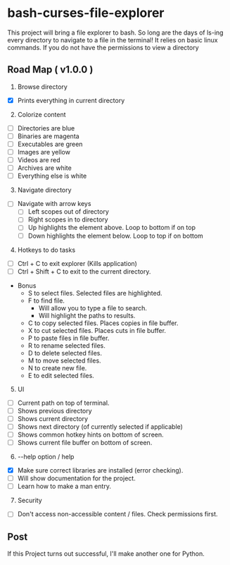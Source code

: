 # bash-curses-file-explorer
This project will bring a file explorer to bash. So long are the days of ls-ing every directory to navigate to a file in the terminal!
It relies on basic linux commands. If you do not have the permissions to view a directory 

## Road Map ( v1.0.0 )
1. Browse directory 
- [x] Prints everything in current directory

2. Colorize content
- [ ] Directories are blue
- [ ] Binaries are magenta
- [ ] Executables are green
- [ ] Images are yellow
- [ ] Videos are red
- [ ] Archives are white
- [ ] Everything else is white

3. Navigate directory
- [ ] Navigate with arrow keys
  - [ ] Left scopes out of directory
  - [ ] Right scopes in to directory
  - [ ] Up highlights the element above. Loop to bottom if on top
  - [ ] Down highlights the element below. Loop to top if on bottom

4. Hotkeys to do tasks
- [ ] Ctrl + C to exit explorer (Kills application)
- [ ] Ctrl + Shift + C to exit to the current directory.
- Bonus
  - S to select files. Selected files are highlighted.
  - F to find file. 
    - Will allow you to type a file to search.
    - Will highlight the paths to results.
  - C to copy selected files. Places copies in file buffer.
  - X to cut selected files. Places cuts in file buffer.
  - P to paste files in file buffer.
  - R to rename selected files.
  - D to delete selected files.
  - M to move selected files.
  - N to create new file.
  - E to edit selected files.

5. UI
- [ ] Current path on top of terminal.
- [ ] Shows previous directory
- [ ] Shows current directory
- [ ] Shows next directory (of currently selected if applicable)
- [ ] Shows common hotkey hints on bottom of screen.
- [ ] Shows current file buffer on bottom of screen.

6. --help option / help
- [x] Make sure correct libraries are installed (error checking).
- [ ] Will show documentation for the project.
- [ ] Learn how to make a man entry.

7. Security
- [ ] Don't access non-accessible content / files. Check permissions first.

## Post
If this Project turns out successful, I'll make another one for Python.

